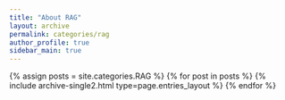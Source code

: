 ```yaml
---
title: "About RAG"
layout: archive
permalink: categories/rag
author_profile: true
sidebar_main: true
---
```


{% assign posts = site.categories.RAG %}
{% for post in posts %} {% include archive-single2.html type=page.entries_layout %} {% endfor %}
